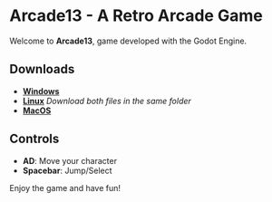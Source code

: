 # Arcade13 - A Retro Arcade Game

Welcome to **Arcade13**, game developed with the Godot Engine.


## Downloads

- **[Windows](https://github.com/Unchanted/Arcade13-Godot/tree/main/Exports/Windows%20Export)**
- **[Linux](https://github.com/Unchanted/Arcade13-Godot/tree/main/Exports/Linux%20Export)** _Download both files in the same folder_
- **[MacOS](https://github.com/Unchanted/Arcade13-Godot/tree/main/Exports/Mac%20Export)**


## Controls

- **AD**: Move your character
- **Spacebar**: Jump/Select


Enjoy the game and have fun!

